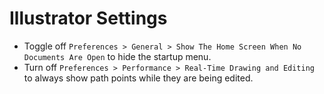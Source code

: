 # Illustrator Settings

- Toggle off `Preferences > General > Show The Home Screen When No Documents Are Open` to hide the startup menu.
- Turn off `Preferences > Performance > Real-Time Drawing and Editing` to always show path points while they are being edited.
